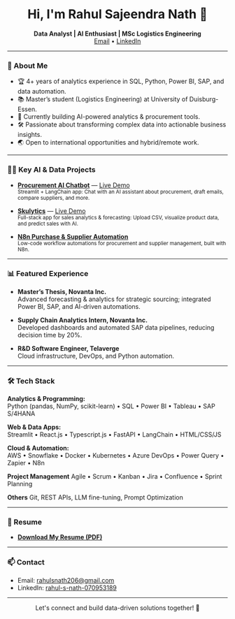 <!-- Profile Banner (optional) -->
<!-- ![Banner](https://your-image-url.com/banner.png) -->

<h1 align="center">Hi, I'm Rahul Sajeendra Nath 👋</h1>

<p align="center">
  <b>Data Analyst | AI Enthusiast | MSc Logistics Engineering</b><br>
  <a href="mailto:rahulsnath206@gmail.com">Email</a> •
  <a href="https://linkedin.com/in/rahul-s-nath-070953189">LinkedIn</a>
</p>

---

### 🚀 About Me

- 🏆 4+ years of analytics experience in SQL, Python, Power BI, SAP, and data automation.
- 📚 Master’s student (Logistics Engineering) at University of Duisburg-Essen.
- 🔭 Currently building AI-powered analytics & procurement tools.
- 🛠️ Passionate about transforming complex data into actionable business insights.
- 🌏 Open to international opportunities and hybrid/remote work.

---

### 🧑‍💻 Key AI & Data Projects

- [**Procurement AI Chatbot**](https://github.com/rahulsnath206/procurement-chatbot) — [Live Demo](https://procurement-chatbot-rahul.streamlit.app/)  
  <sub>Streamlit + LangChain app: Chat with an AI assistant about procurement, draft emails, compare suppliers, and more.</sub>

- [**Skulytics**](https://github.com/rahulsnath206/Skulytics) — [Live Demo](https://skulytics-frontend.onrender.com/)  
  <sub>Full-stack app for sales analytics & forecasting: Upload CSV, visualize product data, and predict sales with AI.</sub>

- [**N8n Purchase & Supplier Automation**](https://github.com/rahulsnath206/N8n-purchase-supplier-automation)  
  <sub>Low-code workflow automations for procurement and supplier management, built with N8n.</sub>

---

### 📊 Featured Experience

- **Master’s Thesis, Novanta Inc.**  
  Advanced forecasting & analytics for strategic sourcing; integrated Power BI, SAP, and AI-driven automations.

- **Supply Chain Analytics Intern, Novanta Inc.**  
  Developed dashboards and automated SAP data pipelines, reducing decision time by 20%.

- **R&D Software Engineer, Telaverge**  
  Cloud infrastructure, DevOps, and Python automation.

---

### 🛠️ Tech Stack

**Analytics & Programming:**  
Python (pandas, NumPy, scikit-learn) • SQL • Power BI • Tableau • SAP S/4HANA 

**Web & Data Apps:**  
Streamlit • React.js • Typescript.js • FastAPI • LangChain • HTML/CSS/JS

**Cloud & Automation:**  
AWS • Snowflake • Docker • Kubernetes • Azure DevOps • Power Query • Zapier • N8n
 
**Project Management** 
Agile • Scrum • Kanban • Jira • Confluence • Sprint Planning

**Others**
Git, REST APIs, LLM fine-tuning, Prompt Optimization

---

### 📜 Resume

- [**Download My Resume (PDF)**](https://github.com/rahulsnath206/rahulsnath206/raw/main/Rahul_EN.pdf)

---

### 📫 Contact

- Email: [rahulsnath206@gmail.com](mailto:rahulsnath206@gmail.com)
- LinkedIn: [rahul-s-nath-070953189](https://linkedin.com/in/rahul-s-nath-070953189)

---

<p align="center">Let's connect and build data-driven solutions together! 🚀</p>
